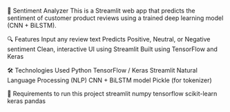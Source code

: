 💬 Sentiment Analyzer
This is a Streamlit web app that predicts the sentiment of customer product reviews using a trained deep learning model (CNN + BiLSTM).

🔍 Features
Input any review text
Predicts Positive, Neutral, or Negative sentiment
Clean, interactive UI using Streamlit
Built using TensorFlow and Keras

🛠️ Technologies Used
Python
TensorFlow / Keras
Streamlit
Natural Language Processing (NLP)
CNN + BiLSTM model
Pickle (for tokenizer)

🧾 Requirements to run this project
streamlit
numpy
tensorflow
scikit-learn
keras
pandas
